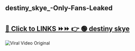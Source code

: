 
 ## destiny_skye_-Only-Fans-Leaked

# <h2><a href="https://clipsfans.com/destiny_skye_&ref=git">🔗 Click to LINKS ⏩⏩ 👉 🟢 destiny skye  </a></h2>

<a href="https://clipsfans.com/destiny_skye_&ref=git" rel="nofollow" data-target="animated-image.originalLink"><img src="https://i.ibb.co.com/xMMVF88/686577567.gif" alt="Viral Video Original" style="max-width: 100%; display: inline-block;" data-target="animated-image.originalImage"></a>
